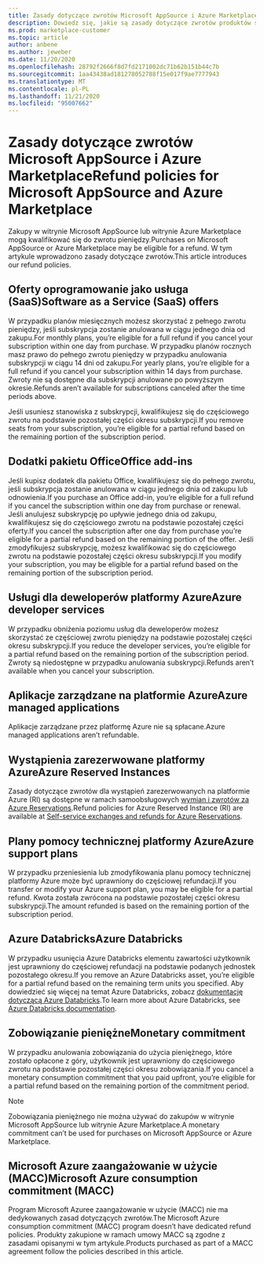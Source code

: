 ```yaml
---
title: Zasady dotyczące zwrotów Microsoft AppSource i Azure Marketplace
description: Dowiedz się, jakie są zasady dotyczące zwrotów produktów sprzedawanych w witrynie Microsoft AppSource i witrynie Azure Marketplace
ms.prod: marketplace-customer
ms.topic: article
author: anbene
ms.author: jeweber
ms.date: 11/20/2020
ms.openlocfilehash: 28792f2666f8d7fd2171002dc71b62b151b44c7b
ms.sourcegitcommit: 1aa43438ad181278052788f15e017f9ae7777943
ms.translationtype: MT
ms.contentlocale: pl-PL
ms.lasthandoff: 11/21/2020
ms.locfileid: "95007662"
---
```

# <a name="refund-policies-for-microsoft-appsource-and-azure-marketplace"></a><span data-ttu-id="87439-103">Zasady dotyczące zwrotów Microsoft AppSource i Azure Marketplace</span><span class="sxs-lookup"><span data-stu-id="87439-103">Refund policies for Microsoft AppSource and Azure Marketplace</span></span>

<span data-ttu-id="87439-104">Zakupy w witrynie Microsoft AppSource lub witrynie Azure Marketplace mogą kwalifikować się do zwrotu pieniędzy.</span><span class="sxs-lookup"><span data-stu-id="87439-104">Purchases on Microsoft AppSource or Azure Marketplace may be eligible for a refund.</span></span> <span data-ttu-id="87439-105">W tym artykule wprowadzono zasady dotyczące zwrotów.</span><span class="sxs-lookup"><span data-stu-id="87439-105">This article introduces our refund policies.</span></span>

## <a name="software-as-a-service-saas-offers"></a><span data-ttu-id="87439-106">Oferty oprogramowanie jako usługa (SaaS)</span><span class="sxs-lookup"><span data-stu-id="87439-106">Software as a Service (SaaS) offers</span></span>

<span data-ttu-id="87439-107">W przypadku planów miesięcznych możesz skorzystać z pełnego zwrotu pieniędzy, jeśli subskrypcja zostanie anulowana w ciągu jednego dnia od zakupu.</span><span class="sxs-lookup"><span data-stu-id="87439-107">For monthly plans, you’re eligible for a full refund if you cancel your subscription within one day from purchase.</span></span> <span data-ttu-id="87439-108">W przypadku planów rocznych masz prawo do pełnego zwrotu pieniędzy w przypadku anulowania subskrypcji w ciągu 14 dni od zakupu.</span><span class="sxs-lookup"><span data-stu-id="87439-108">For yearly plans, you’re eligible for a full refund if you cancel your subscription within 14 days from purchase.</span></span> <span data-ttu-id="87439-109">Zwroty nie są dostępne dla subskrypcji anulowane po powyższym okresie.</span><span class="sxs-lookup"><span data-stu-id="87439-109">Refunds aren’t available for subscriptions canceled after the time periods above.</span></span>

<span data-ttu-id="87439-110">Jeśli usuniesz stanowiska z subskrypcji, kwalifikujesz się do częściowego zwrotu na podstawie pozostałej części okresu subskrypcji.</span><span class="sxs-lookup"><span data-stu-id="87439-110">If you remove seats from your subscription, you’re eligible for a partial refund based on the remaining portion of the subscription period.</span></span>

## <a name="office-add-ins"></a><span data-ttu-id="87439-111">Dodatki pakietu Office</span><span class="sxs-lookup"><span data-stu-id="87439-111">Office add-ins</span></span>

<span data-ttu-id="87439-112">Jeśli kupisz dodatek dla pakietu Office, kwalifikujesz się do pełnego zwrotu, jeśli subskrypcja zostanie anulowana w ciągu jednego dnia od zakupu lub odnowienia.</span><span class="sxs-lookup"><span data-stu-id="87439-112">If you purchase an Office add-in, you’re eligible for a full refund if you cancel the subscription within one day from purchase or renewal.</span></span>  <span data-ttu-id="87439-113">Jeśli anulujesz subskrypcję po upływie jednego dnia od zakupu, kwalifikujesz się do częściowego zwrotu na podstawie pozostałej części oferty.</span><span class="sxs-lookup"><span data-stu-id="87439-113">If you cancel the subscription after one day from purchase you’re eligible for a partial refund based on the remaining portion of the offer.</span></span>  <span data-ttu-id="87439-114">Jeśli zmodyfikujesz subskrypcję, możesz kwalifikować się do częściowego zwrotu na podstawie pozostałej części okresu subskrypcji.</span><span class="sxs-lookup"><span data-stu-id="87439-114">If you modify your subscription, you may be eligible for a partial refund based on the remaining portion of the subscription period.</span></span>

## <a name="azure-developer-services"></a><span data-ttu-id="87439-115">Usługi dla deweloperów platformy Azure</span><span class="sxs-lookup"><span data-stu-id="87439-115">Azure developer services</span></span>

<span data-ttu-id="87439-116">W przypadku obniżenia poziomu usług dla deweloperów możesz skorzystać ze częściowej zwrotu pieniędzy na podstawie pozostałej części okresu subskrypcji.</span><span class="sxs-lookup"><span data-stu-id="87439-116">If you reduce the developer services, you’re eligible for a partial refund based on the remaining portion of the subscription period.</span></span> <span data-ttu-id="87439-117">Zwroty są niedostępne w przypadku anulowania subskrypcji.</span><span class="sxs-lookup"><span data-stu-id="87439-117">Refunds aren’t available when you cancel your subscription.</span></span>

## <a name="azure-managed-applications"></a><span data-ttu-id="87439-118">Aplikacje zarządzane na platformie Azure</span><span class="sxs-lookup"><span data-stu-id="87439-118">Azure managed applications</span></span>

<span data-ttu-id="87439-119">Aplikacje zarządzane przez platformę Azure nie są spłacane.</span><span class="sxs-lookup"><span data-stu-id="87439-119">Azure managed applications aren’t refundable.</span></span>

## <a name="azure-reserved-instances"></a><span data-ttu-id="87439-120">Wystąpienia zarezerwowane platformy Azure</span><span class="sxs-lookup"><span data-stu-id="87439-120">Azure Reserved Instances</span></span>

<span data-ttu-id="87439-121">Zasady dotyczące zwrotów dla wystąpień zarezerwowanych na platformie Azure (RI) są dostępne w ramach samoobsługowych [wymian i zwrotów za Azure Reservations](/azure/cost-management-billing/reservations/exchange-and-refund-azure-reservations).</span><span class="sxs-lookup"><span data-stu-id="87439-121">Refund policies for Azure Reserved Instance (RI) are available at [Self-service exchanges and refunds for Azure Reservations](/azure/cost-management-billing/reservations/exchange-and-refund-azure-reservations).</span></span>

## <a name="azure-support-plans"></a><span data-ttu-id="87439-122">Plany pomocy technicznej platformy Azure</span><span class="sxs-lookup"><span data-stu-id="87439-122">Azure support plans</span></span>

<span data-ttu-id="87439-123">W przypadku przeniesienia lub zmodyfikowania planu pomocy technicznej platformy Azure może być uprawniony do częściowej refundacji.</span><span class="sxs-lookup"><span data-stu-id="87439-123">If you transfer or modify your Azure support plan, you may be eligible for a partial refund.</span></span> <span data-ttu-id="87439-124">Kwota została zwrócona na podstawie pozostałej części okresu subskrypcji.</span><span class="sxs-lookup"><span data-stu-id="87439-124">The amount refunded is based on the remaining portion of the subscription period.</span></span>

## <a name="azure-databricks"></a><span data-ttu-id="87439-125">Azure Databricks</span><span class="sxs-lookup"><span data-stu-id="87439-125">Azure Databricks</span></span>

<span data-ttu-id="87439-126">W przypadku usunięcia Azure Databricks elementu zawartości użytkownik jest uprawniony do częściowej refundacji na podstawie podanych jednostek pozostałego okresu.</span><span class="sxs-lookup"><span data-stu-id="87439-126">If you remove an Azure Databricks asset, you’re eligible for a partial refund based on the remaining term units you specified.</span></span> <span data-ttu-id="87439-127">Aby dowiedzieć się więcej na temat Azure Databricks, zobacz [dokumentację dotyczącą Azure Databricks](/azure/databricks).</span><span class="sxs-lookup"><span data-stu-id="87439-127">To learn more about Azure Databricks, see [Azure Databricks documentation](/azure/databricks).</span></span>

## <a name="monetary-commitment"></a><span data-ttu-id="87439-128">Zobowiązanie pieniężne</span><span class="sxs-lookup"><span data-stu-id="87439-128">Monetary commitment</span></span>

<span data-ttu-id="87439-129">W przypadku anulowania zobowiązania do użycia pieniężnego, które zostało opłacone z góry, użytkownik jest uprawniony do częściowego zwrotu na podstawie pozostałej części okresu zobowiązania.</span><span class="sxs-lookup"><span data-stu-id="87439-129">If you cancel a monetary consumption commitment that you paid upfront, you’re eligible for a partial refund based on the remaining portion of the commitment period.</span></span>

> [!NOTE]
> <span data-ttu-id="87439-130">Zobowiązania pieniężnego nie można używać do zakupów w witrynie Microsoft AppSource lub witrynie Azure Marketplace.</span><span class="sxs-lookup"><span data-stu-id="87439-130">A monetary commitment can’t be used for purchases on Microsoft AppSource or Azure Marketplace.</span></span>

## <a name="microsoft-azure-consumption-commitment-macc"></a><span data-ttu-id="87439-131">Microsoft Azure zaangażowanie w użycie (MACC)</span><span class="sxs-lookup"><span data-stu-id="87439-131">Microsoft Azure consumption commitment (MACC)</span></span>

<span data-ttu-id="87439-132">Program Microsoft Azuree zaangażowanie w użycie (MACC) nie ma dedykowanych zasad dotyczących zwrotów.</span><span class="sxs-lookup"><span data-stu-id="87439-132">The Microsoft Azure consumption commitment (MACC) program doesn’t have dedicated refund policies.</span></span> <span data-ttu-id="87439-133">Produkty zakupione w ramach umowy MACC są zgodne z zasadami opisanymi w tym artykule.</span><span class="sxs-lookup"><span data-stu-id="87439-133">Products purchased as part of a MACC agreement follow the policies described in this article.</span></span>
